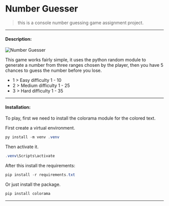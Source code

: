 # **Number Guesser**
> this is a console number guessing game assignment project.  

***

#### **Description:**
![Number Guesser](https://i.imgur.com/YukJFA9.gif)

This game works fairly simple, it uses the python random module to generate a number from three ranges chosen by the player, then you have 5 chances to guess the number before you lose.
    
* 1 > Easy difficulty 1 - 10
* 2 > Medium difficulty 1 - 25
* 3 > Hard difficulty 1 - 35

**** 
#### Installation:

To play, first we need to install the colorama module for the colored text.

First create a virtual environment.

```` powershell
py install -m venv .venv
````

Then activate it.

```` powershell
.venv\Scripts\activate
````

After this install the requirements:

```` powershell
pip install -r requirements.txt
````
Or just install the package.

```` powershell
pip install colorama
````
***